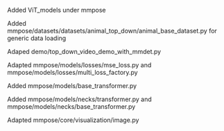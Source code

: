 Added ViT_models under mmpose

Added mmpose/datasets/datasets/animal_top_down/animal_base_dataset.py for generic data loading

Adaped demo/top_down_video_demo_with_mmdet.py

Adapted mmpose/models/losses/mse_loss.py and mmpose/models/losses/multi_loss_factory.py

Added mmpose/models/base_transformer.py

Added mmpose/models/necks/transformer.py and mmpose/models/necks/base_transformer.py

Adapted mmpose/core/visualization/image.py
